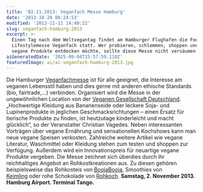 ```yaml
---
title: '02.11.2013: Veganfach Messe Hamburg'
date: '2013-10-28 08:24:53'
modified: '2013-11-11 14:40:22'
slug: veganfach-hamburg-2013
excerpt: >-
  Einen Tag nach dem Weltvegantag findet am Hamburger Flughafen die Food- und
  Lifestylemesse Veganfach statt. Wer probieren, schlemmen, shoppen und neue
  vegane Produkte entdecken möchte, sollte diese Messe nicht versäumen.
aiGeneratedDate: '2025-09-04T15:57:59.110Z'
featuredImage: ai/ai-veganfach-hamburg-2013.jpg
---
```


Die Hamburger [Veganfachmesse](http://www.veganfach.de/ "veganfach") ist für alle geeignet, die Interesse am veganen Lebensstil haben und dies gerne mit anderen ethische Standards (bio, fairtrade,...) verbinden. Organisiert wird die Messe in der ungewöhnlichen Location von der [Veganen Gesellschaft Deutschland](http://www.vegane-gesellschaft.org/ "vegane gesellschaft deutschland"). „Hochwertige Kleidung aus Bananenseide oder leckere Soja- und Lupinenprodukte in jeglichen Geschmacksrichtungen – einen Ersatz für tierische Produkte zu finden, ist heutzutage kinderleicht und macht glücklich“, so der Veranstalter Christian Vagedes. Neben interessanten Vorträgen über vegane Ernährung und sensationellen Kochshows kann man neue vegane Speisen verkosten. Zahlreiche weitere Artikel wie vegane Literatur, Waschmittel oder Kleidung stehen zum testen und shoppen zur Verfügung. Außerdem wird ein Innovationspreis für neuartige vegane Produkte vergeben. Die Messe zeichnet sich überdies durch ihr reichhaltiges Angebot an Rohkostkreationen aus. Zu diesen gehören beispielsweise das Rohkosteis von [BoojaBooja](http://boojabooja.de/ "BoojaBooja"), Smoothies von [Keimling](http://www.keimling.de/ "Keimling") oder rohe Schokolade von [Rohkoch](http://www.rohkoch.de/ "Rohkoch"). ****Samstag, 2. November 2013. Hamburg Airport. Terminal Tango.****
